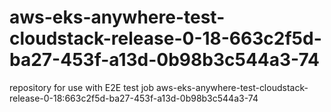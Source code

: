 # aws-eks-anywhere-test-cloudstack-release-0-18-663c2f5d-ba27-453f-a13d-0b98b3c544a3-74
repository for use with E2E test job aws-eks-anywhere-test-cloudstack-release-0-18:663c2f5d-ba27-453f-a13d-0b98b3c544a3-74
